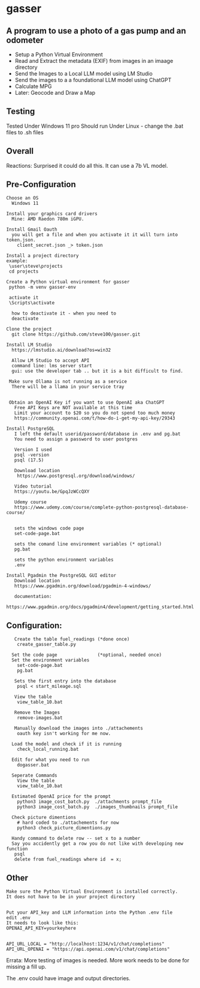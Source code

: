 # gasser 

## A program to use a photo of a gas pump and an odometer
   
-  Setup a Python Virtual Environment
-  Read and Extract the metadata (EXIF) from images in an imaage directory
-  Send the Images to a Local LLM model using LM Studio 
-  Send the images to a a foundational LLM model using ChatGPT
-  Calculate MPG
-  Later:  Geocode and Draw a Map

## Testing
Tested Under Windows 11 pro
Should run Under Linux - change the .bat files to .sh files

## Overall
Reactions: 
Surprised it could do all this.
It can use a 7b VL model.

## Pre-Configuration

```
Choose an OS
  Windows 11 

Install your graphics card drivers
  Mine: AMD Raedon 780m iGPU.

Install Gmail Oauth
  you will get a file and when you activate it it will turn into token.json.
    client_secret.json _> token.json  

Install a project directory
example:
 \user\steve\projects
 cd projects
 
Create a Python virtual environment for gasser 
 python -m venv gasser-env

 activate it
 \Scripts\activate

  how to deactivate it - when you need to 
  deactivate

Clone the project
  git clone https://github.com/steve100/gasser.git

Install LM Studio
  https://lmstudio.ai/download?os=win32

  Allow LM Studio to accept API
  command line: lms server start
  gui: use the developer tab .. but it is a bit difficult to find.

 Make sure Ollama is not running as a service
  There will be a llama in your service tray 

 
 Obtain an OpenAI Key if you want to use OpenAI aka ChatGPT
   Free API Keys are NOT available at this time 
   Limit your account to $20 so you do not spend too much money
   https://community.openai.com/t/how-do-i-get-my-api-key/29343

Install PostgreSQL 
   I left the default userid/password/database in .env and pg.bat
   You need to assign a password to user postgres

   Version I used
   psql -version
   psql (17.5)

   Download location
    https://www.postgresql.org/download/windows/

   Video tutorial
   https://youtu.be/GpqJzWCcQXY

   Udemy course
   https://www.udemy.com/course/complete-python-postgresql-database-course/
    

   sets the windows code page
   set-code-page.bat 
   
   sets the comand line environment variables (* optional)
   pg.bat
   
   sets the python environment variables
   .env

Install Pgadmin the PostgreSQL GUI editor
   Download location
   https://www.pgadmin.org/download/pgadmin-4-windows/

   documentation:
   https://www.pgadmin.org/docs/pgadmin4/development/getting_started.html
```

## Configuration:
```
   Create the table fuel_readings (*done once)
    create_gasser_table.py

  Set the code page               (*optional, needed once)
  Set the environment variables
    set-code-page.bat
    pg.bat

   Sets the first entry into the database
    psql < start_mileage.sql

   View the table
    view_table_10.bat  

   Remove the Images
    remove-images.bat

   Manually download the images into ./attachements
    oauth key isn't working for me now.

  Load the model and check if it is running
    check_local_running.bat

  Edit for what you need to run
    dogasser.bat

  Seperate Commands
    View the table
    view_table_10.bat  

  Estimated OpenAI price for the prompt
    python3 image_cost_batch.py  ./attachments prompt_file
    python3 image_cost_batch.py  ./images_thumbnails prompt_file

  Check picture dimentions
    # hard coded to ./attachements for now
    python3 check_picture_dimentions.py 

  Handy command to delete row -- set x to a number
  Say you accidently get a row you do not like with developing new function
   psql
   delete from fuel_readings where id  = x; 
```

        




## Other
```
Make sure the Python Virtual Environment is installed correctly.
It does not have to be in your project directory


Put your API_key and LLM information into the Python .env file
edit .env
It needs to look like this:
OPENAI_API_KEY=yourkeyhere


API_URL_LOCAL = "http://localhost:1234/v1/chat/completions"
API_URL_OPENAI = "https://api.openai.com/v1/chat/completions"
```




Errata:
   More testing of images is needed.
   More work needs to be done for missing a fill up.


   The .env could have image and output directories.


```
